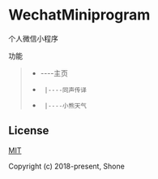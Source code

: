 # WechatMiniprogram
个人微信小程序

功能

>*  ----主页
>*      |----同声传译
>*      |----小熊天气

## License

[MIT](http://opensource.org/licenses/MIT)

Copyright (c) 2018-present, Shone
